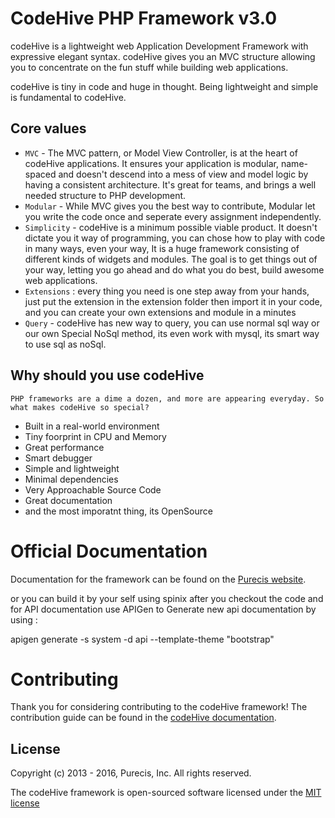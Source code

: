 CodeHive PHP Framework v3.0
====================

codeHive is a lightweight web Application Development Framework with expressive elegant syntax. codeHive gives you an MVC structure allowing you to concentrate on the fun stuff while building web applications.

codeHive is tiny in code and huge in thought. Being lightweight and simple is fundamental to codeHive.

## Core values
- `MVC` - The MVC pattern, or Model View Controller, is at the heart of codeHive applications. It ensures your application is modular, name-spaced and doesn't descend into a mess of view and model logic by having a consistent architecture. It's great for teams, and brings a well needed structure to PHP development.
- `Modular` - While MVC gives you the best way to contribute, Modular let you write the code once and seperate every assignment independently.
- `Simplicity` - codeHive is a minimum possible viable product. It doesn't dictate you it way of programming, you can chose how to play with code in many ways, even your way, It is a huge framework consisting of different kinds of widgets and modules. The goal is to get things out of your way, letting you go ahead and do what you do best, build awesome web applications.
- `Extensions` : every thing you need is one step away from your hands, just put the extension in the extension folder then import it in your code, and you can create your own extensions and module in a minutes
- `Query` - codeHive has new way to query, you can use normal sql way or our own Special NoSql method, its even work with mysql, its smart way to use sql as noSql.

## Why should you use codeHive
`PHP frameworks are a dime a dozen, and more are appearing everyday. So what makes codeHive so special?`
- Built in a real-world environment
- Tiny foorprint in CPU and Memory
- Great performance
- Smart debugger
- Simple and lightweight
- Minimal dependencies
- Very Approachable Source Code
- Great documentation
- and the most imporatnt thing, its OpenSource

# Official Documentation
Documentation for the framework can be found on the [Purecis website](http://codehive.purecis.com/docs).

or you can build it by your self using spinix after you checkout the code and for API documentation use APIGen to Generate new api documentation by using :

apigen generate -s system -d api --template-theme "bootstrap"

# Contributing
Thank you for considering contributing to the codeHive framework! The contribution guide can be found in the [codeHive documentation](http://codehive.purecis.com/docs/contributions).

## License
Copyright (c) 2013 - 2016, Purecis, Inc. All rights reserved.

The codeHive framework is open-sourced software licensed under the [MIT license](http://opensource.org/licenses/MIT)
